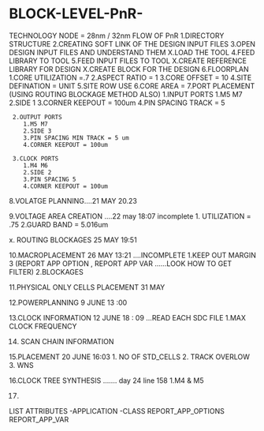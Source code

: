 # BLOCK-LEVEL-PnR-
TECHNOLOGY NODE = 28nm  / 32nm
FLOW OF PnR
  1.DIRECTORY STRUCTURE 
  2.CREATING SOFT LINK OF THE DESIGN INPUT FILES
  3.OPEN DESIGN INPUT FILES AND UNDERSTAND THEM
  X.LOAD THE TOOL
  4.FEED LIBRARY TO TOOL
  5.FEED INPUT FILES  TO TOOL
  X.CREATE REFERENCE LIBRARY FOR DESIGN
  X.CREATE BLOCK FOR THE DESIGN
  6.FLOORPLAN
     1.CORE UTILIZATION =.7
     2.ASPECT RATIO = 1
     3.CORE OFFSET = 10
     4.SITE DEFINATION = UNIT 
     5.SITE ROW USE
     6.CORE AREA =
  7.PORT PLACEMENT (USING ROUTING BLOCKAGE METHOD ALSO)
     1.INPUT PORTS 
        1.M5 M7 
        2.SIDE 1
        3.CORNER KEEPOUT = 100um
        4.PIN SPACING TRACK = 5 
        
     2.OUTPUT PORTS
        1.M5 M7
        2.SIDE 3
        3.PIN SPACING MIN TRACK = 5 um
        4.CORNER KEEPOUT = 100um
        
     3.CLOCK PORTS
        1.M4 M6
        2.SIDE 2
        3.PIN SPACING 5
        4.CORNER KEEPOUT = 100um
        
   8.VOLATGE PLANNING....21 MAY 20.23
          
   9.VOLTAGE AREA CREATION  ....22 may 18:07  incomplete
      1. UTILIZATION = .75
      2.GUARD BAND = 5.016um
   
   x. ROUTING BLOCKAGES 25 MAY 19:51 
   
   
   10.MACROPLACEMENT  26 MAY 13:21 ....INCOMPLETE
      1.KEEP OUT MARGIN 3 (REPORT APP OPTION , REPORT APP VAR ......LOOK HOW TO GET FILTER)
      2.BLOCKAGES
   
   11.PHYSICAL ONLY CELLS PLACEMENT  31 MAY 
   
   12.POWERPLANNING 9 JUNE 13 :00 
   
   13.CLOCK INFORMATION 12 JUNE 18 : 09  ...READ EACH SDC FILE
      1.MAX CLOCK FREQUENCY 
   
   14. SCAN CHAIN INFORMATION

   15.PLACEMENT 20 JUNE 16:03
      1. NO OF STD_CELLS
      2. TRACK OVERLOW
      3. WNS
   
   16.CLOCK TREE SYNTHESIS ....... day 24 line 158
      1.M4 & M5
      
      
   17.  
      
   LIST ATTRIBUTES -APPLICATION -CLASS
   REPORT_APP_OPTIONS
   REPORT_APP_VAR
     
